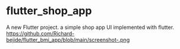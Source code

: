# flutter_shop_app

A new Flutter project.
a simple shop app UI implemented with flutter.
https://github.com/Richard-bejide/flutter_bmi_app/blob/main/screenshot-.png
